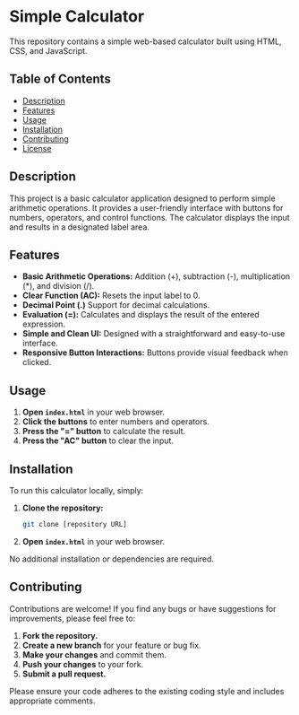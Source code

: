 # Simple Calculator

This repository contains a simple web-based calculator built using HTML, CSS, and JavaScript.

## Table of Contents

- [Description](#description)
- [Features](#features)
- [Usage](#usage)
- [Installation](#installation)
- [Contributing](#contributing)
- [License](#license)

## Description

This project is a basic calculator application designed to perform simple arithmetic operations. It provides a user-friendly interface with buttons for numbers, operators, and control functions. The calculator displays the input and results in a designated label area.

## Features

-   **Basic Arithmetic Operations:** Addition (+), subtraction (-), multiplication (*), and division (/).
-   **Clear Function (AC):** Resets the input label to 0.
-   **Decimal Point (.)** Support for decimal calculations.
-   **Evaluation (=):** Calculates and displays the result of the entered expression.
-   **Simple and Clean UI:** Designed with a straightforward and easy-to-use interface.
-   **Responsive Button Interactions:** Buttons provide visual feedback when clicked.

## Usage

1.  **Open `index.html`** in your web browser.
2.  **Click the buttons** to enter numbers and operators.
3.  **Press the "=" button** to calculate the result.
4.  **Press the "AC" button** to clear the input.

## Installation

To run this calculator locally, simply:

1.  **Clone the repository:**
    ```bash
    git clone [repository URL]
    ```
2.  **Open `index.html`** in your web browser.

No additional installation or dependencies are required.

## Contributing

Contributions are welcome! If you find any bugs or have suggestions for improvements, please feel free to:

1.  **Fork the repository.**
2.  **Create a new branch** for your feature or bug fix.
3.  **Make your changes** and commit them.
4.  **Push your changes** to your fork.
5.  **Submit a pull request.**

Please ensure your code adheres to the existing coding style and includes appropriate comments.
